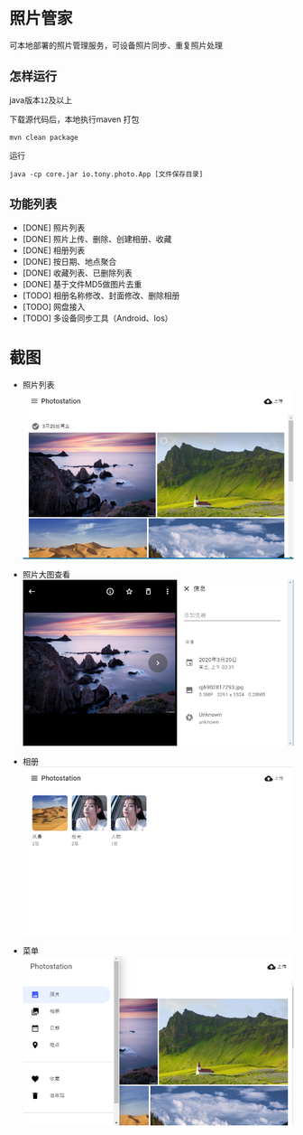 # 照片管家
可本地部署的照片管理服务，可设备照片同步、重复照片处理

## 怎样运行
java版本`12`及以上

下载源代码后，本地执行maven 打包
```shell script
mvn clean package
```

运行
```shell script
java -cp core.jar io.tony.photo.App [文件保存目录]
```

## 功能列表
- [DONE] 照片列表
- [DONE] 照片上传、删除、创建相册、收藏
- [DONE] 相册列表
- [DONE] 按日期、地点聚合
- [DONE] 收藏列表、已删除列表
- [DONE] 基于文件MD5做图片去重
- [TODO] 相册名称修改、封面修改、删除相册
- [TODO] 网盘接入
- [TODO] 多设备同步工具（Android、Ios）


# 截图

- 照片列表
![PhotoList](screenshots/photos.png)

- 照片大图查看
![PhotoPreview](screenshots/image_prev.png)

- 相册
![Albums](screenshots/albums.png)

- 菜单
![sidebar](screenshots/siderbar.png)

